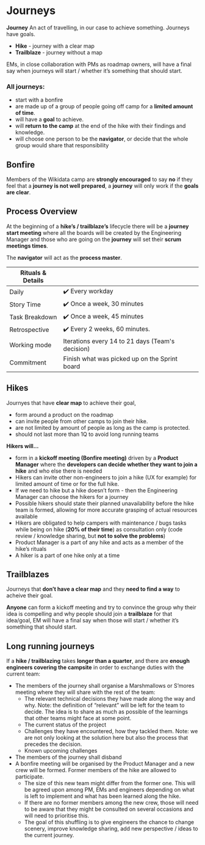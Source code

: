 # Journeys

**Journey** An act of travelling, in our case to achieve something. Journeys have goals.

- **Hike** - journey with a clear map
- **Trailblaze** - journey without a map

EMs, in close collaboration with PMs as roadmap owners, will have a final say when journeys will start / whether it’s something that should start.

### All journeys:

- start with a bonfire
- are made up of a group of people going off camp for a **limited amount of time**.
- will have a **goal** to achieve.
- will **return to the camp** at the end of the hike with their findings and knowledge.
- will choose one person to be the **navigator**, or decide that the whole group would share that responsibility

## Bonfire

<ProcessTable
  :what="[
    'A meeting, run by a product representative, that takes place in camp, before a journey starts.',
  ]"
  :why="[
    'Present the joruney to the team',
    'Decide who goes on the journey',
  ]"
  who="All involved parties of the journey should attend: Engineers, Product Manager, UX/Com/Architect (if needed)"
/>

Members of the Wikidata camp are **strongly encouraged** to say **no** if they feel that a **journey is not well prepared**, a **journey** will only work if the **goals are clear**.

## Process Overview

At the beginning of a **hike’s / trailblaze’s** lifecycle there will be a **journey start meeting** where all the boards will be created by the Engineering Manager and those who are going on the **journey** will set their **scrum meetings times**.

The **navigator** will act as the **process master**.

| Rituals & Details      |  |
| ----------- | ----------- |
| Daily      | ✔️ Every workday       |
| Story Time   | ✔️ Once a week, 30 minutes     |
| Task Breakdown | ✔️ Once a week, 45 minutes |
| Retrospective | ✔️ Every 2 weeks, 60 minutes. |
| Working mode | Iterations every 14 to 21 days (Team's decision) |
| Commitment | Finish what was picked up on the Sprint board |

## Hikes

Journyes that have **clear map** to achieve their goal,

- form around a product on the roadmap
- can invite people from other camps to join their hike.
- are not limited by amount of people as long as the camp is protected.
- should not last more than 1Q to avoid long running teams

**Hikers will…**

- form in a **kickoff meeting (Bonfire meeting)** driven by a **Product Manager** where the **developers can decide whether they want to join a hike** and who else there is needed
- Hikers can invite other non-engineers to join a hike (UX for example) for limited amount of time or for the full hike.
- If we need to hike but a hike doesn’t form - then the Engineering Manager can choose the hikers for a journey
- Possible hikers should state their planned unavailability before the hike team is formed, allowing for more accurate grasping of actual resources available
- Hikers are obligated to help campers with maintenance / bugs tasks while being on hike (**20% of their time**) as consultation only (code review / knowledge sharing, but **not to solve the problems**)
- Product Manager is a part of any hike and acts as a member of the hike’s rituals 
- A hiker is a part of one hike only at a time

## Trailblazes

Journeys that **don’t have a clear map** and they **need to find a way** to acheive their goal.

**Anyone** can form a kickoff meeting and try to convince the group why their idea is compelling and why people should join a **trailblaze** for that idea/goal, EM will have a final say when those will start / whether it’s something that should start.

## Long running journeys

If a **hike / trailblazing** takes **longer than a quarter**, and there are **enough engineers covering the campsite** in order to exchange duties with the current team:
- The members of the journey shall organise a Marshmallows or S’mores meeting where they will share with the rest of the team:
  - The relevant technical decisions they have made along the way and why. Note: the definition of “relevant” will be left for the team to decide. The idea is to share as much as possible of the learnings that other teams might face at some point.
  - The current status of the project
  - Challenges they have encountered, how they tackled them. Note: we are not only looking at the solution here but also the process that precedes the decision.
  - Known upcoming challenges
- The members of the journey shall disband 
- A bonfire meeting will be organised by the Product Manager and a new crew will be formed. Former members of the hike are allowed to participate. 
  - The size of this new team might differ from the former one. This will be agreed upon among PM, EMs and engineers depending on what is left to implement and what has been learned along the hike.
  - If there are no former members among the new crew, those will need to be aware that they might be consulted on several occasions and will need to prioritise this.
  - The goal of this shuffling is to give engineers the chance to change scenery, improve knowledge sharing, add new perspective / ideas to the current journey.